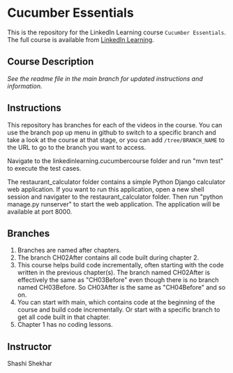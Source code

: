 # Cucumber Essentials
This is the repository for the LinkedIn Learning course `Cucumber Essentials`. The full course is available from [LinkedIn Learning][lil-course-url].

## Course Description

_See the readme file in the main branch for updated instructions and information._
## Instructions
This repository has branches for each of the videos in the course. You can use the branch pop up menu in github to switch to a specific branch and take a look at the course at that stage, or you can add `/tree/BRANCH_NAME` to the URL to go to the branch you want to access.

Navigate to the linkedinlearning.cucumbercourse folder and run "mvn test" to execute the test cases.

The restaurant_calculator folder contains a simple Python Django calculator web application. If you want to run this application, open a new shell session and navigater to the restaurant_calculator folder. Then run "python manage.py runserver" to start the web application. The application will be available at port 8000.

## Branches
1. Branches are named after chapters. 
2. The branch CH02After contains all code built during chapter 2. 
3. This course helps build code incrementally, often starting with the code written in the previous chapter(s). The branch named CH02After is effectively the same as "CH03Before" even though there is no branch named CH03Before. So CH03After is the same as "CH04Before" and so on.
4. You can start with main, which contains code at the beginning of the course and build code incrementally. Or start with a specific branch to get all code built in that chapter.
5. Chapter 1 has no coding lessons.

 ## Instructor
Shashi Shekhar

[lil-course-url]: https://www.linkedin.com/learning/cucumber-essential-training

